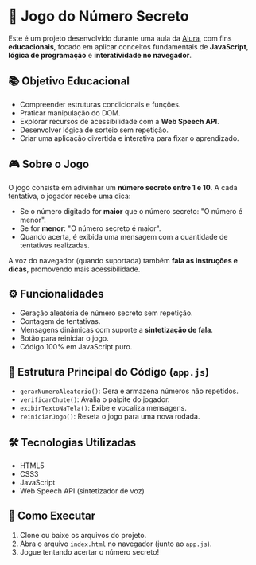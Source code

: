 # 🧠 Jogo do Número Secreto

Este é um projeto desenvolvido durante uma aula da [Alura](https://www.alura.com.br/), com fins **educacionais**, focado em aplicar conceitos fundamentais de **JavaScript**, **lógica de programação** e **interatividade no navegador**.

## 📚 Objetivo Educacional

- Compreender estruturas condicionais e funções.
- Praticar manipulação do DOM.
- Explorar recursos de acessibilidade com a **Web Speech API**.
- Desenvolver lógica de sorteio sem repetição.
- Criar uma aplicação divertida e interativa para fixar o aprendizado.

## 🎮 Sobre o Jogo

O jogo consiste em adivinhar um **número secreto entre 1 e 10**. A cada tentativa, o jogador recebe uma dica:
- Se o número digitado for **maior** que o número secreto: "O número é menor".
- Se for **menor**: "O número secreto é maior".
- Quando acerta, é exibida uma mensagem com a quantidade de tentativas realizadas.

A voz do navegador (quando suportada) também **fala as instruções e dicas**, promovendo mais acessibilidade.

## ⚙️ Funcionalidades

- Geração aleatória de número secreto sem repetição.
- Contagem de tentativas.
- Mensagens dinâmicas com suporte a **sintetização de fala**.
- Botão para reiniciar o jogo.
- Código 100% em JavaScript puro.

## 📁 Estrutura Principal do Código (`app.js`)

- `gerarNumeroAleatorio()`: Gera e armazena números não repetidos.
- `verificarChute()`: Avalia o palpite do jogador.
- `exibirTextoNaTela()`: Exibe e vocaliza mensagens.
- `reiniciarJogo()`: Reseta o jogo para uma nova rodada.

## 🛠 Tecnologias Utilizadas

- HTML5
- CSS3
- JavaScript
- Web Speech API (sintetizador de voz)

## 🚀 Como Executar

1. Clone ou baixe os arquivos do projeto.
2. Abra o arquivo `index.html` no navegador (junto ao `app.js`).
3. Jogue tentando acertar o número secreto!
